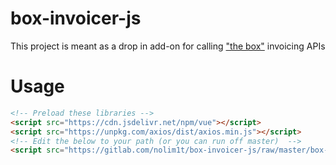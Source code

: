 # box-invoicer-js

This project is meant as a drop in add-on for calling ["the box"](https://lncm.io/project/box/) invoicing APIs

# Usage

```html
<!-- Preload these libraries -->
<script src="https://cdn.jsdelivr.net/npm/vue"></script>
<script src="https://unpkg.com/axios/dist/axios.min.js"></script>
<!-- Edit the below to your path (or you can run off master)  -->
<script src="https://gitlab.com/nolim1t/box-invoicer-js/raw/master/box-invoicer.js"></script>
```
